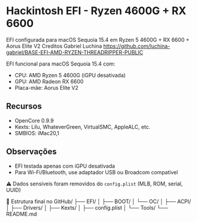 # Hackintosh EFI - Ryzen 4600G + RX 6600
EFI configurada para macOS Sequoia 15.4 em Ryzen 5 4600G + RX 6600 + Aorus Elite V2
        Creditos Gabriel Luchina
            https://github.com/luchina-gabriel/BASE-EFI-AMD-RYZEN-THREADRIPPER-PUBLIC

EFI funcional para macOS Sequoia 15.4 com:
- CPU: AMD Ryzen 5 4600G (iGPU desativada)
- GPU: AMD Radeon RX 6600
- Placa-mãe: Aorus Elite V2

## Recursos
- OpenCore 0.9.9
- Kexts: Lilu, WhateverGreen, VirtualSMC, AppleALC, etc.
- SMBIOS: iMac20,1

## Observações
- EFI testada apenas com iGPU desativada
- Para Wi-Fi/Bluetooth, use adaptador USB ou Broadcom compatível

⚠️ Dados sensíveis foram removidos do `config.plist` (MLB, ROM, serial, UUID)

📂 Estrutura final no GitHub/
├── EFI/
│   ├── BOOT/
│   └── OC/
│       ├── ACPI/
│       ├── Drivers/
│       ├── Kexts/
│       ├── config.plist
│       └── Tools/
└── README.md
